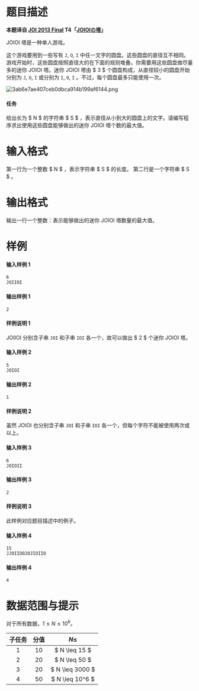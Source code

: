 
# 题目描述

**本题译自 [JOI 2013 Final](https://www.ioi-jp.org/joi/2012/2013-ho/index.html) T4「[JOIOIの塔](https://www.ioi-jp.org/joi/2012/2013-ho/2013-ho.pdf)」**

JOIOI 塔是一种单人游戏。

这个游戏要用到一些写有 `J`, `O`, `I` 中任一文字的圆盘。这些圆盘的直径互不相同。游戏开始时，这些圆盘按照直径大的在下面的规则堆叠。你需要用这些圆盘做尽量多的迷你 JOIOI 塔。迷你 JOIOI 塔由 $ 3 $ 个圆盘构成，从直径较小的圆盘开始分别为 `J`, `O`, `I` 或分别为 `I`, `O`, `I` 。不过，每个圆盘最多只能使用一次。

![3ab6e7ae407ceb0dbca914b199af6144.png](/source/loj/2764/img/aHR0cHM6Ly93d3cuejRhLm5ldC9pbWFnZXMvMjAxOC8wOC8xNC8zYWI2ZTdhZTQwN2NlYjBkYmNhOTE0YjE5OWFmNjE0NC5wbmc=.png)

#### 任务
给出长为 $ N $ 的字符串 $ S $ ，表示直径从小到大的圆盘上的文字。请编写程序求出使用这些圆盘能够做出的迷你 JOIOI 塔个数的最大值。


# 输入格式

第一行为一个整数 $ N $ ，表示字符串 $ S $ 的长度。
第二行是一个字符串 $ S $ 。

# 输出格式

输出一行一个整数：表示能够做出的迷你 JOIOI 塔数量的最大值。

# 样例

#### 输入样例 1
```plain
6
JOIIOI
```
#### 输出样例 1
```plain
2
```
#### 样例说明 1

JOIIOI 分别含子串 `JOI` 和子串 `IOI` 各一个，故可以做出 $ 2 $ 个迷你 JOIOI 塔。

#### 输入样例 2
```plain
5
JOIOI
```
#### 输出样例 2
```plain
1
```
#### 样例说明 2

虽然 JOIOI 也分别含子串 `JOI` 和子串 `IOI` 各一个，但每个字符不能被使用两次或以上。

#### 输入样例 3
```plain
6
JOIOII
```
#### 输出样例 3
```plain
2
```
#### 样例说明 3

此样例对应题目描述中的例子。

#### 输入样例 4
```plain
15
JJOIIOOJOJIOIIO
```
#### 输出样例 4
```plain
4
```

# 数据范围与提示

对于所有数据，$1\leq N \leq 10^6$。

|子任务|分值|$N\le$|
|:-:|:-:|:-:|
|$1$|$10$|$ N \leq 15 $|
|$2$|$20$|$ N \leq 50 $|
|$3$|$20$|$ N \leq 3000 $|
|$4$|$50$|$ N \leq 10^6 $|


